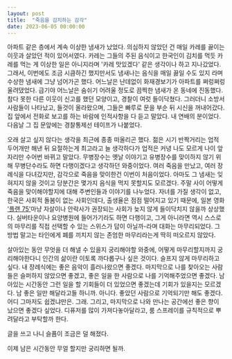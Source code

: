 ```yaml
---
layout: post
title:  "죽음을 감지하는 감각"
date: 2023-06-05 00:00:00
---
```


아파트 같은 층에서 계속 이상한 냄새가 났었다. 의심하지 않았던 건 매일 카레를 끓이는 이웃과 살았던 적이 있어서였다. 카레는 그들의 주된 음식이고 한국인이 김치를 먹듯 카레를 먹는 게 이상한 일은 아니지라며 '카레 맛있겠다' 같은 생각이나 하고 지나갔었다. 그래서, 이번에도 조금 시큼하긴 했지만서도 냄새나는 음식을 매일 끓일 수도 있지 라며 수상한 냄새에 그냥 넘어가곤 했다. 어느날은 난데없이 화재경보기가 아파트를 쩌렁쩌렁 울려댔었다. 급기야 어느날은 숨쉬기 어려울 정도로 끔찍한 냄새가 온 동네에 진동했다. 참다 못한 다른 이웃이 신고를 했던 모양이고, 경찰이 여럿 들이닥쳤다. 그러더니 소방서 사람들이 나타났고, 들것이 올라왔으며, 그들은 빠루로 문을 부순 뒤 시신을 꺼내어갔다. 집 앞에서 전화로 보고를 하는 바람에 인적사항을 다 듣고 말았다. 내 연배의 분이었다. 다음날 그 집 문앞에는 경찰통제선 테이프가 나붙었다.

오래 살고 싶지 않다는 생각을 최근에 종종 떠올리곤 했다. 젊은 시기 반짝거리는 업적 두어개만 해낸 뒤 요절하는게 최고라고 늘 생각하다가 업적은 커녕 나도 모르게 나이 앞자리만 수어번 바뀌고 말았다. 무병장수는 옛날 이야기고 유병장수를 맞이하지 않기 위해 무병단수라도 하면 다행이겠다고 생각하던 와중이었다. 여러 죽음을 만났고, 여러 장례식을 다녀갔지만, 감각으로 죽음을 맞이한건 이번이 처음이었다. 아마도 그 냄새는 잊혀지지 않을 것이고 당분간은 몇가지 음식을 먹지 못할지도 모르겠다. 주말 사이 어떻게 죽음을 맞이해야할지에 대해 주변인들과 이야기를 나누었다. 자녀를 가질 생각이 없고, 한국은 사회적 돌봄이 없는 사회인데다, 출생율은 점점 떨어지고 있기 때문에, 일본 영화 ['플랜 75'](https://www.google.com/search?q=%ED%94%8C%EB%9E%9C+75)마냥 자살이나 안락사가 권장되는 사회가 늦지 않게 들이닥치지 않을까 상상했다. 실버타운이나 요양병원에 들어가기라도 하면 다행이고, 그게 아니라면 역시 스스로의 마무리를 직접 선택할 수 있는 스위스가 답이 아닐까-라며 대화는 마무리되었다. 그 방법 말고는 타인에게 폐를 끼치지 않는 존엄한 마무리라는게 딱히 떠오르지 않았다.

살아있는 동안 무엇을 더 해낼 수 있을지 궁리해야할 와중에, 어떻게 마무리할지까지 궁리해야한다니 인간의 삶이란 이토록 까다롭구나 싶은 것이다. 슬프지 않게 마무리하고 싶다. 내 장례식에는 좋은 음악이 흘러나왔으면 좋겠다. 마지막으로 나를 찾아오는 사람들은 슬퍼하지 않았으면 좋겠고, 좋은 일을 한 사람으로 나를 기억해주었으면 좋겠다. 남아있는 시간동안 그런 일을 할 기회들이 더 있었으면 좋겠는데 기회가 있을지는 모르겠다. 남 좋은 일만 해달라고들 하니까. 아니다. 좋았던 사람으로 기억되기만 해도 좋겠다. 어디 그마저도 쉽겠냐만은. 그래. 그리고, 마지막으로 나와 만나는 공간에선 좋은 향이 났으면 좋겠다 싶었다. 디퓨저를 많이 가져다놓아달라고, 룸 스프레이를 규칙적으로 뿌려달라고 부탁할까 한다.

글을 쓰고 나니 슬픔이 조금은 덜 해졌다.

이제 남은 시간동안 무얼 할지만 궁리하면 될까.


